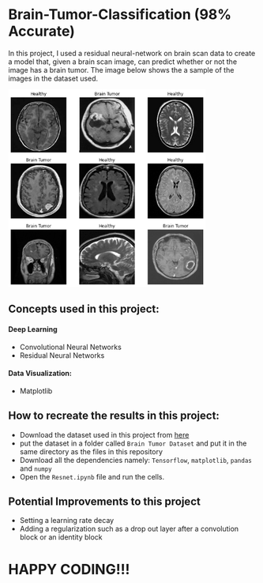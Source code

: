 # Brain-Tumor-Classification (98% Accurate)
In this project, I used a residual neural-network on brain scan data to create a model that, given a brain scan image, can predict whether or not the image has a brain tumor. The image below shows the a sample of the images in the dataset used. 

<img src = "https://github.com/Blaise143/Brain-Tumor-Classification/blob/main/images/brain_tumor_img.png" height=400 width=400>

## Concepts used in this project:
  #### Deep Learning
   - Convolutional Neural Networks
   - Residual Neural Networks
  #### Data Visualization:
   - Matplotlib
## How to recreate the results in this project:
  - Download the dataset used in this project from [here](https://www.kaggle.com/datasets/preetviradiya/brian-tumor-dataset?datasetId=1343913&select=Brain+Tumor+Data+Set)
  - put the dataset in a folder called `Brain Tumor Dataset` and put it in the same directory as the files in this repository
  - Download all the dependencies namely: `Tensorflow`, `matplotlib`, `pandas` and `numpy`
  - Open the `Resnet.ipynb` file and run the cells.

## Potential Improvements to this project
  - Setting a learning rate decay
  - Adding a regularization such as a drop out layer after a convolution block or an identity block

# HAPPY CODING!!!
  
 
